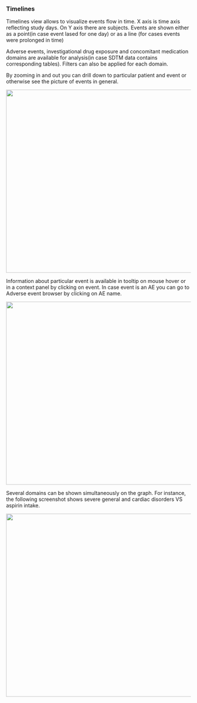### Timelines

Timelines view allows to visualize events flow in time. X axis is time axis reflecting study days. On Y axis there are subjects.
Events are shown either as a point(in case event lased for one day) or as a line (for cases events were prolonged in time)

Adverse events, investigational drug exposure and concomitant medication domains are available for analysis(in case SDTM data contains corresponding tables). Filters can also be applied for each domain.

By zooming in and out you can drill down to particular patient and event or otherwise see the picture of events in general.

<img src="https://raw.githubusercontent.com/datagrok-ai/public/master/packages/ClinicalCase/img/timelines.gif" height="500" width='800'/>

Information about particular event is available in tooltip on mouse hover or in a context panel by clicking on event. In case event is an AE you can go to Adverse event browser by clicking on AE name.

<img src="https://raw.githubusercontent.com/datagrok-ai/public/master/packages/ClinicalCase/img/timelines_prop_panel.gif" height="500" width='800'/>

Several domains can be shown simultaneously on the graph. For instance, the following screenshot shows severe general and cardiac disorders VS aspirin intake.

<img src="https://raw.githubusercontent.com/datagrok-ai/public/master/packages/ClinicalCase/img/timelines.PNG" height="500" width='800'/>